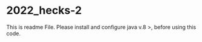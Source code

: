 # 2022_hecks-2
This is readme File.
Please install and configure java v.8 >, before using this code.
